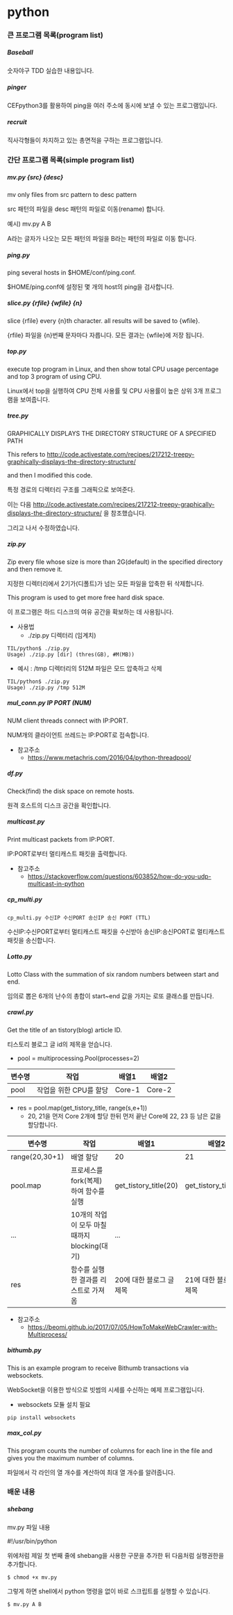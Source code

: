 # python

### 큰 프로그램 목록(program list)

##### Baseball

숫자야구 TDD 실습한 내용입니다.

##### pinger

CEFpython3를 활용하여 ping을 여러 주소에 동시에 보낼 수 있는 프로그램입니다.

##### recruit

직사각형들이 차지하고 있는 총면적을 구하는 프로그램입니다.

### 간단 프로그램 목록(simple program list)

##### mv.py {src} {desc}

mv only files from src pattern to desc pattern

src 패턴의 파일을 desc 패턴의 파일로 이동(rename) 합니다.

예시) mv.py A B

A라는 글자가 나오는 모든 패턴의 파일을 B라는 패턴의 파일로 이동 합니다.

##### ping.py

ping several hosts in $HOME/conf/ping.conf.

$HOME/ping.conf에 설정된 몇 개의 host의 ping을 검사합니다.

##### slice.py {rfile} {wfile} {n}

slice {rfile} every {n}th character. all results will be saved to {wfile}.

{rfile} 파일을 {n}번째 문자마다 자릅니다. 모든 결과는 {wfile}에 저장 됩니다.

##### top.py

execute top program in Linux, and then show total CPU usage percentage and top 3 program of using CPU.

Linux에서 top을 실행하여 CPU 전체 사용률 및 CPU 사용률이 높은 상위 3개 프로그램을 보여줍니다.


##### tree.py

GRAPHICALLY DISPLAYS THE DIRECTORY STRUCTURE OF A SPECIFIED PATH

This refers to http://code.activestate.com/recipes/217212-treepy-graphically-displays-the-directory-structure/

and then I modified this code.

특정 경로의 디렉터리 구조를 그래픽으로 보여준다.

이는 다음 http://code.activestate.com/recipes/217212-treepy-graphically-displays-the-directory-structure/ 을 참조했습니다.

그리고 나서 수정하였습니다.

##### zip.py

Zip every file whose size is more than 2G(default) in the specified directory and then remove it.

지정한 디렉터리에서 2기가(디폴트)가 넘는 모든 파일을 압축한 뒤 삭제합니다.

This program is used to get more free hard disk space.

이 프로그램은 하드 디스크의 여유 공간을 확보하는 데 사용됩니다.

* 사용법 
  - ./zip.py 디렉터리 (임계치)

```shell
TIL/python$ ./zip.py
Usage) ./zip.py [dir] (thres(GB), #M(MB))
```

* 예시 : /tmp 디렉터리의 512M 파일은 모드 압축하고 삭제

```shell
TIL/python$ ./zip.py
Usage) ./zip.py /tmp 512M
```

##### mul_conn.py IP PORT (NUM)

NUM client threads connect with IP:PORT.

NUM개의 클라이언트 쓰레드는 IP:PORT로 접속합니다.

* 참고주소
  - https://www.metachris.com/2016/04/python-threadpool/

##### df.py

Check(find) the disk space on remote hosts.

원격 호스트의 디스크 공간을 확인합니다.

##### multicast.py

Print multicast packets from IP:PORT.

IP:PORT로부터 멀티캐스트 패킷을 출력합니다.

* 참고주소 
  - https://stackoverflow.com/questions/603852/how-do-you-udp-multicast-in-python

##### cp_multi.py

```
cp_multi.py 수신IP 수신PORT 송신IP 송신 PORT (TTL)
```

수신IP:수신PORT로부터 멀티캐스트 패킷을 수신받아 송신IP:송신PORT로 멀티캐스트 패킷을 송신합니다.


##### Lotto.py

Lotto Class with the summation of six random numbers between start and end.

임의로 뽑은 6개의 난수의 총합이 start~end 값을 가지는 로또 클래스를 만듭니다.

##### crawl.py

Get the title of an tistory(blog) article ID.

티스토리 블로그 글 id의 제목을 얻습니다.

* pool = multiprocessing.Pool(processes=2)

|변수명|작업|배열1|배열2|
|-|-|-|-|
|pool|작업을 위한 CPU를 할당|Core-1|Core-2|

* res = pool.map(get_tistory_title, range(s,e+1))
  - 20, 21을 먼저 Core 2개에 할당 한뒤 먼저 끝난 Core에 22, 23 등 남은 값을 할당합니다.

|변수명|작업|배열1|배열2|...|
|-|-|-|-|-|
|range(20,30+1)|배열 할당|20|21|...|
|pool.map|프로세스를 fork(복제)하여 함수를 실행|get_tistory_title(20)|get_tistory_title(21)|...|
|...|10개의 작업이 모두 마칠 때까지 blocking(대기)|...|
|res|함수를 실행한 결과를 리스트로 가져옴|20에 대한 블로그 글 제목|21에 대한 블로그 글 제목|...|

* 참고주소 
  - https://beomi.github.io/2017/07/05/HowToMakeWebCrawler-with-Multiprocess/
  
##### bithumb.py

This is an example program  to receive Bithumb transactions via websockets.

WebSocket을 이용한 방식으로 빗썸의 시세를 수신하는 예제 프로그램입니다.

* websockets 모듈 설치 필요
```shell
pip install websockets
```

##### max_col.py

This program counts the number of columns for each line in the file and gives you the maximum number of columns.

파일에서 각 라인의 열 개수를 계산하여 최대 열 개수를 알려줍니다.

### 배운 내용

##### shebang

mv.py 파일 내용

\#!/usr/bin/python

위에처럼 제일 첫 번째 줄에 shebang을 사용한 구문을 추가한 뒤 다음처럼 실행권한을 추가합니다.

```shell
$ chmod +x mv.py
```

그렇게 하면 shell에서 python 명령을 없이 바로 스크립트를 실행할 수 있습니다.

```shell
$ mv.py A B
```



